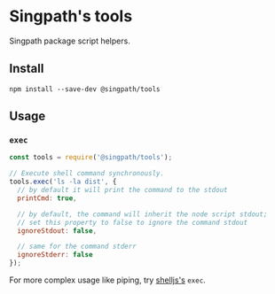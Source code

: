# Singpath's tools

Singpath package script helpers.

## Install

```shell
npm install --save-dev @singpath/tools
```


## Usage

### `exec`

```js
const tools = require('@singpath/tools');

// Execute shell command synchronously.
tools.exec('ls -la dist', {
  // by default it will print the command to the stdout
  printCmd: true,

  // by default, the command will inherit the node script stdout;
  // set this property to false to ignore the command stdout
  ignoreStdout: false,

  // same for the command stderr
  ignoreStderr: false
});
```

For more complex usage like piping, try [shelljs's](http://documentup.com/shelljs/shelljs)
`exec`.
